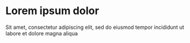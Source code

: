 # Lorem ipsum dolor

Sit amet, consectetur adipiscing elit, sed do eiusmod tempor incididunt ut labore et dolore magna aliqua